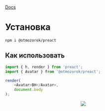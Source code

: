 [Docs](https://otmozorok.github.io/ui/)

# Установка

```shell
npm i @otmozorok/preact
```

## Как использовать

```js
import { h, render } from 'preact';
import { Avatar } from '@otmozorok/preact';

render(
	<Avatar>BH</Avatar>,
	document.body
);
```
<p align="center" ><img src="https://media3.giphy.com/media/v1.Y2lkPTc5MGI3NjExbXoyeW9hM290aTU4bmkzMTZzemQ3eHR1aHQ1NjhoMWp4c3pjZG1weCZlcD12MV9pbnRlcm5hbF9naWZfYnlfaWQmY3Q9cw/1tC8cRlb55wntrAdNL/giphy.gif" /></p>
